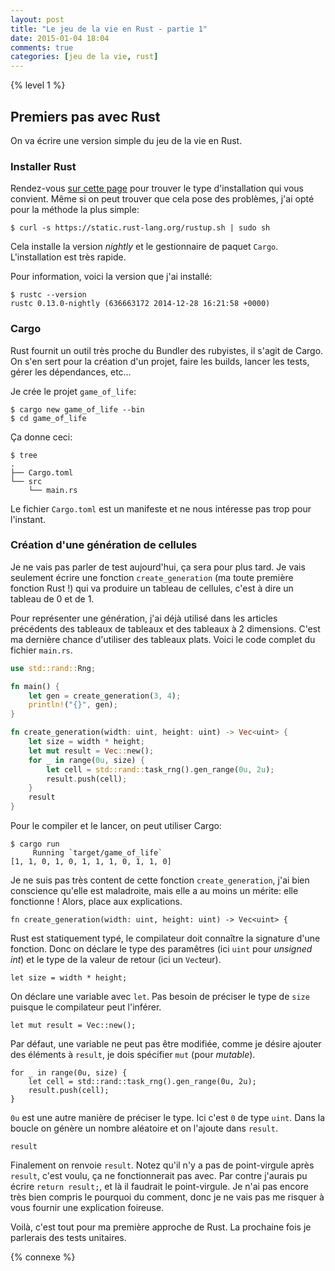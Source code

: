 ```yaml
---
layout: post
title: "Le jeu de la vie en Rust - partie 1"
date: 2015-01-04 18:04
comments: true
categories: [jeu de la vie, rust]
---
```


{% level 1 %}

Premiers pas avec Rust
----------------------

On va écrire une version simple du jeu de la vie en Rust.

### Installer Rust

Rendez-vous [sur cette page](http://www.rust-lang.org/install.html) pour trouver
le type d'installation qui vous convient. Même si on peut trouver que cela pose
des problèmes, j'ai opté pour la méthode la plus simple:

    $ curl -s https://static.rust-lang.org/rustup.sh | sudo sh

Cela installe la version *nightly* et le gestionnaire de paquet `Cargo`.
L'installation est très rapide.

Pour information, voici la version que j'ai installé:

    $ rustc --version
    rustc 0.13.0-nightly (636663172 2014-12-28 16:21:58 +0000)

<!-- more -->

### Cargo

Rust fournit un outil très proche du Bundler des rubyistes, il s'agit
de Cargo. On s'en sert pour la création d'un projet, faire les builds,
lancer les tests, gérer les dépendances, etc…

Je crée le projet `game_of_life`:

    $ cargo new game_of_life --bin
    $ cd game_of_life

Ça donne ceci:

    $ tree
    .
    ├── Cargo.toml
    └── src
        └── main.rs

Le fichier `Cargo.toml` est un manifeste et ne nous intéresse pas trop pour
l'instant.

### Création d'une génération de cellules

Je ne vais pas parler de test aujourd'hui, ça sera pour plus tard. Je vais seulement écrire une
fonction `create_generation` (ma toute première fonction Rust !) qui va produire un tableau de
cellules, c'est à dire un tableau de 0 et de 1.

Pour représenter une génération, j'ai déjà utilisé dans les articles précédents des tableaux de
tableaux et des tableaux à 2 dimensions. C'est ma dernière chance d'utiliser des tableaux plats.
Voici le code complet du fichier `main.rs`.

``` rust src/main.rs
use std::rand::Rng;

fn main() {
    let gen = create_generation(3, 4);
    println!("{}", gen);
}

fn create_generation(width: uint, height: uint) -> Vec<uint> {
    let size = width * height;
    let mut result = Vec::new();
    for _ in range(0u, size) {
        let cell = std::rand::task_rng().gen_range(0u, 2u);
        result.push(cell);
    }
    result
}
```

Pour le compiler et le lancer, on peut utiliser Cargo:

    $ cargo run
         Running `target/game_of_life`
    [1, 1, 0, 1, 0, 1, 1, 1, 0, 1, 1, 0]

Je ne suis pas très content de cette fonction `create_generation`, j'ai bien
conscience qu'elle est maladroite, mais elle a
au moins un mérite: elle fonctionne ! Alors, place aux explications.

    fn create_generation(width: uint, height: uint) -> Vec<uint> {

Rust est statiquement typé, le compilateur doit connaître la signature d'une
fonction. Donc on déclare le type des paramêtres (ici `uint` pour *unsigned int*)
et le type de la valeur de retour (ici un `Vec`teur).

    let size = width * height;

On déclare une variable avec `let`. Pas besoin de préciser le type de `size`
puisque le compilateur peut l'inférer.

    let mut result = Vec::new();

Par défaut, une variable ne peut pas être modifiée, comme je désire ajouter des
éléments à `result`, je dois spécifier `mut` (pour *mutable*).

    for _ in range(0u, size) {
        let cell = std::rand::task_rng().gen_range(0u, 2u);
        result.push(cell);
    }

`0u` est une autre manière de préciser le type. Ici c'est `0` de type `uint`.
Dans la boucle on génère un nombre aléatoire et on l'ajoute dans `result`.

    result

Finalement on renvoie `result`. Notez qu'il n'y a pas de point-virgule après
`result`, c'est voulu, ça ne fonctionnerait pas avec. Par contre j'aurais pu
écrire `return result;`, et là il faudrait le point-virgule. Je n'ai pas encore
très bien compris le pourquoi du comment, donc je ne vais pas me risquer à vous
fournir une explication foireuse.

Voilà, c'est tout pour ma première approche de Rust. La prochaine fois je
parlerais des tests unitaires.

<script id='fb33k8u'>(function(i){var f,s=document.getElementById(i);f=document.createElement('iframe');f.src='//api.flattr.com/button/view/?uid=lkdjiin&url='+encodeURIComponent(document.URL);f.title='Flattr';f.height=62;f.width=55;f.style.borderWidth=0;s.parentNode.insertBefore(f,s);})('fb33k8u');</script>

{% connexe %}
